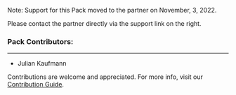 Note: Support for this Pack moved to the partner on November, 3, 2022.

Please contact the partner directly via the support link on the right.

### Pack Contributors:

---

- Julian Kaufmann

Contributions are welcome and appreciated. For more info, visit our [Contribution Guide](https://xsoar.pan.dev/docs/contributing/contributing).